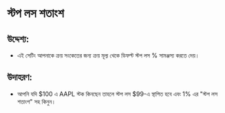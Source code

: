 # **স্টপ লস শতাংশ**

## উদ্দেশ্য: 

- এই সেটিং আপনাকে ক্রয় সংকেতের জন্য ক্রয় মূল্য থেকে ডিফল্ট স্টপ লস % সামঞ্জস্য করতে দেয়।

## উদাহরণ:

- আপনি যদি $100 এ AAPL স্টক কিনছেন তাহলে স্টপ লস $99-এ স্থাপিত হবে এবং 1% এর "স্টপ লস শতাংশ" সহ কিনুন।
